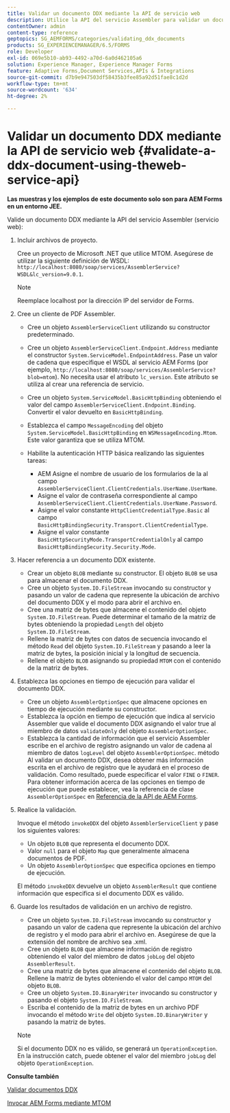 ```yaml
---
title: Validar un documento DDX mediante la API de servicio web
description: Utilice la API del servicio Assembler para validar un documento DDX.
contentOwner: admin
content-type: reference
geptopics: SG_AEMFORMS/categories/validating_ddx_documents
products: SG_EXPERIENCEMANAGER/6.5/FORMS
role: Developer
exl-id: 069e5b10-ab93-4492-a70d-6a0d462105a6
solution: Experience Manager, Experience Manager Forms
feature: Adaptive Forms,Document Services,APIs & Integrations
source-git-commit: d7b9e947503df58435b3fee85a92d51fae8c1d2d
workflow-type: tm+mt
source-wordcount: '634'
ht-degree: 2%

---
```


# Validar un documento DDX mediante la API de servicio web {#validate-a-ddx-document-using-theweb-service-api}

**Las muestras y los ejemplos de este documento solo son para AEM Forms en un entorno JEE.**

Valide un documento DDX mediante la API del servicio Assembler (servicio web):

1. Incluir archivos de proyecto.

   Cree un proyecto de Microsoft .NET que utilice MTOM. Asegúrese de utilizar la siguiente definición de WSDL: `http://localhost:8080/soap/services/AssemblerService?WSDL&lc_version=9.0.1`.

   >[!NOTE]
   >
   >Reemplace localhost por la dirección IP del servidor de Forms.

1. Cree un cliente de PDF Assembler.

   * Cree un objeto `AssemblerServiceClient` utilizando su constructor predeterminado.
   * Cree un objeto `AssemblerServiceClient.Endpoint.Address` mediante el constructor `System.ServiceModel.EndpointAddress`. Pase un valor de cadena que especifique el WSDL al servicio AEM Forms (por ejemplo, `http://localhost:8080/soap/services/AssemblerService?blob=mtom`). No necesita usar el atributo `lc_version`. Este atributo se utiliza al crear una referencia de servicio.
   * Cree un objeto `System.ServiceModel.BasicHttpBinding` obteniendo el valor del campo `AssemblerServiceClient.Endpoint.Binding`. Convertir el valor devuelto en `BasicHttpBinding`.
   * Establezca el campo `MessageEncoding` del objeto `System.ServiceModel.BasicHttpBinding` en `WSMessageEncoding.Mtom`. Este valor garantiza que se utiliza MTOM.
   * Habilite la autenticación HTTP básica realizando las siguientes tareas:

      * AEM Asigne el nombre de usuario de los formularios de la al campo `AssemblerServiceClient.ClientCredentials.UserName.UserName`.
      * Asigne el valor de contraseña correspondiente al campo `AssemblerServiceClient.ClientCredentials.UserName.Password`.
      * Asigne el valor constante `HttpClientCredentialType.Basic` al campo `BasicHttpBindingSecurity.Transport.ClientCredentialType`.
      * Asigne el valor constante `BasicHttpSecurityMode.TransportCredentialOnly` al campo `BasicHttpBindingSecurity.Security.Mode`.

1. Hacer referencia a un documento DDX existente.

   * Crear un objeto `BLOB` mediante su constructor. El objeto `BLOB` se usa para almacenar el documento DDX.
   * Cree un objeto `System.IO.FileStream` invocando su constructor y pasando un valor de cadena que represente la ubicación de archivo del documento DDX y el modo para abrir el archivo en.
   * Cree una matriz de bytes que almacene el contenido del objeto `System.IO.FileStream`. Puede determinar el tamaño de la matriz de bytes obteniendo la propiedad `Length` del objeto `System.IO.FileStream`.
   * Rellene la matriz de bytes con datos de secuencia invocando el método `Read` del objeto `System.IO.FileStream` y pasando a leer la matriz de bytes, la posición inicial y la longitud de secuencia.
   * Rellene el objeto `BLOB` asignando su propiedad `MTOM` con el contenido de la matriz de bytes.

1. Establezca las opciones en tiempo de ejecución para validar el documento DDX.

   * Cree un objeto `AssemblerOptionSpec` que almacene opciones en tiempo de ejecución mediante su constructor.
   * Establezca la opción en tiempo de ejecución que indica al servicio Assembler que valide el documento DDX asignando el valor true al miembro de datos `validateOnly` del objeto `AssemblerOptionSpec`.
   * Establezca la cantidad de información que el servicio Assembler escribe en el archivo de registro asignando un valor de cadena al miembro de datos `logLevel` del objeto `AssemblerOptionSpec`. método Al validar un documento DDX, desea obtener más información escrita en el archivo de registro que le ayudará en el proceso de validación. Como resultado, puede especificar el valor `FINE` o `FINER`. Para obtener información acerca de las opciones en tiempo de ejecución que puede establecer, vea la referencia de clase `AssemblerOptionSpec` en [Referencia de la API de AEM Forms](https://www.adobe.com/go/learn_aemforms_javadocs_63_en).

1. Realice la validación.

   Invoque el método `invokeDDX` del objeto `AssemblerServiceClient` y pase los siguientes valores:

   * Un objeto `BLOB` que representa el documento DDX.
   * Valor `null` para el objeto `Map` que generalmente almacena documentos de PDF.
   * Un objeto `AssemblerOptionSpec` que especifica opciones en tiempo de ejecución.

   El método `invokeDDX` devuelve un objeto `AssemblerResult` que contiene información que especifica si el documento DDX es válido.

1. Guarde los resultados de validación en un archivo de registro.

   * Cree un objeto `System.IO.FileStream` invocando su constructor y pasando un valor de cadena que represente la ubicación del archivo de registro y el modo para abrir el archivo en. Asegúrese de que la extensión del nombre de archivo sea .xml.
   * Cree un objeto `BLOB` que almacene información de registro obteniendo el valor del miembro de datos `jobLog` del objeto `AssemblerResult`.
   * Cree una matriz de bytes que almacene el contenido del objeto `BLOB`. Rellene la matriz de bytes obteniendo el valor del campo `MTOM` del objeto `BLOB`.
   * Cree un objeto `System.IO.BinaryWriter` invocando su constructor y pasando el objeto `System.IO.FileStream`.
   * Escriba el contenido de la matriz de bytes en un archivo PDF invocando el método `Write` del objeto `System.IO.BinaryWriter` y pasando la matriz de bytes.

   >[!NOTE]
   >
   >Si el documento DDX no es válido, se generará un `OperationException`. En la instrucción catch, puede obtener el valor del miembro `jobLog` del objeto `OperationException`.

**Consulte también**

[Validar documentos DDX](/help/forms/developing/validating-ddx-documents.md#validating-ddx-documents)

[Invocar AEM Forms mediante MTOM](/help/forms/developing/invoking-aem-forms-using-web.md#invoking-aem-forms-using-mtom)
